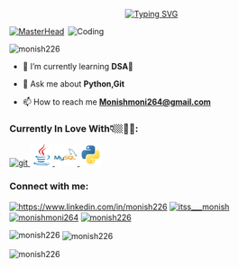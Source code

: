 <!--  -->
<p align="center">
<a href="https://git.io/typing-svg"><img src="https://readme-typing-svg.demolab.com?font=Fira+Code&duration=4500&pause=700&color=00F1F7&background=D40DFF00&width=435&lines=++++++++++++++++++%5E!%5E%E3%80%BD%EF%B8%8Fonish%E2%9A%A1%5E!%5E;Guy+with+a+knack+for+programming.%F0%9F%98%89;Ai+%26+Ds+Student..%F0%9F%99%82%E2%80%8D%E2%86%94%EF%B8%8F;Self-taught+;Love+to+Learn+new+Stuff...%F0%9F%92%AB" alt="Typing SVG" /></a>
</p>
<!--  -->

[![MasterHead](https://firebasestorage.googleapis.com/v0/b/flexi-coding.appspot.com/o/dempgi7-520f8d5f-63d4-4453-8822-dbc149ae27f8.gif?alt=media&token=91c0c7b2-93c3-4029-b011-1a8703c5730d)](https://rishavchanda.io)
<img align="right" alt="Coding" width="400" src="https://cdn.dribbble.com/users/720825/screenshots/3253310/slim-jim-_dribbble_-_800x600_.gif">
<p align="left"> <img src="https://komarev.com/ghpvc/?username=monish226&label=Profile%20views&color=0e75b6&style=flat" alt="monish226" /> </p>

- 🌱 I’m currently learning **DSA🥵**

- 💬 Ask me about **Python,Git**

- 📫 How to reach me **Monishmoni264@gmail.com**


<h3 align="left">Currently In Love With👇🏼🤟🏼:</h3>
<p align="left"> <a href="https://git-scm.com/" target="_blank" rel="noreferrer"> <img src="https://www.vectorlogo.zone/logos/git-scm/git-scm-icon.svg" alt="git" width="40" height="40"/> </a> <a href="https://www.java.com" target="_blank" rel="noreferrer"> <img src="https://raw.githubusercontent.com/devicons/devicon/master/icons/java/java-original.svg" alt="java" width="40" height="40"/> </a> <a href="https://www.mysql.com/" target="_blank" rel="noreferrer"> <img src="https://raw.githubusercontent.com/devicons/devicon/master/icons/mysql/mysql-original-wordmark.svg" alt="mysql" width="40" height="40"/> </a> <a href="https://www.python.org" target="_blank" rel="noreferrer"> <img src="https://raw.githubusercontent.com/devicons/devicon/master/icons/python/python-original.svg" alt="python" width="40" height="40"/> </a> </p>

<h3 align="left">Connect with me:</h3>
<p align="left">
<a href="https://linkedin.com/in/https://www.linkedin.com/in/monish226" target="blank"><img align="center" src="https://raw.githubusercontent.com/rahuldkjain/github-profile-readme-generator/master/src/images/icons/Social/linked-in-alt.svg" alt="https://www.linkedin.com/in/monish226" height="30" width="40" /></a>
<a href="https://instagram.com/itss___monish" target="blank"><img align="center" src="https://raw.githubusercontent.com/rahuldkjain/github-profile-readme-generator/master/src/images/icons/Social/instagram.svg" alt="itss___monish" height="30" width="40" /></a>
<a href="https://www.hackerrank.com/monishmoni264" target="blank"><img align="center" src="https://raw.githubusercontent.com/rahuldkjain/github-profile-readme-generator/master/src/images/icons/Social/hackerrank.svg" alt="monishmoni264" height="30" width="40" /></a>
<a href="https://www.leetcode.com/monish226" target="blank"><img align="center" src="https://raw.githubusercontent.com/rahuldkjain/github-profile-readme-generator/master/src/images/icons/Social/leet-code.svg" alt="monish226" height="30" width="40" /></a>
</p>



<p><img align="left" src="https://github-readme-stats.vercel.app/api/top-langs?username=monish226&show_icons=true&locale=en&layout=compact&theme=tokyonight" alt="monish226" /></p>

<p>&nbsp;<img align="center" src="https://github-readme-stats.vercel.app/api?username=monish226&show_icons=true&locale=en&theme=tokyonight" alt="monish226" /></p>

<p><img align="center" src="https://github-readme-streak-stats.herokuapp.com/?user=monish226&&theme=tokyonight" alt="monish226" /></p>
